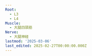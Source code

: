 ```yaml
---
Root:
  - L3
  - L4
Muscle:
  - 大腿四頭筋
Nerve:
  - 大腿神経
lastmod: '2025-03-06'
last_edited: 2025-02-27T00:00:00.000Z
---
```



